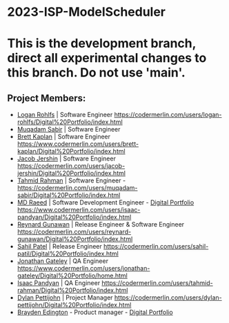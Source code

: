 # 2023-ISP-ModelScheduler
# This is the development branch, direct all experimental changes to this branch. Do not use 'main'.

## Project Members:
* [Logan Rohlfs](https://github.com/Logan-Rohlfs) | Software Engineer
https://codermerlin.com/users/logan-rohlfs/Digital%20Portfolio/index.html
* [Muqadam Sabir](https://github.com/Muq2) | Software Engineer
* [Brett Kaplan](https://github.com/brett-k-cs) | Software Engineer
https://www.codermerlin.com/users/brett-kaplan/Digital%20Portfolio/index.html
* [Jacob Jershin](https://github.com/JacobJershin) | Software Engineer
https://codermerlin.com/users/jacob-jershin/Digital%20Portfolio/index.html
* [Tahmid Rahman](https://github.com/TahmidR2456) | Software Engineer -
https://codermerlin.com/users/muqadam-sabir/Digital%20Portfolio/index.html
* [MD Raeed](https://github.com/mdraeed) | Software Development Engineer  - [Digital Portfolio](https://codermerlin.com/users/md-raeed/Digital%20Portfolio/CS-II/index.html)
https://www.codermerlin.com/users/isaac-pandyan/Digital%20Portfolio/index.html
* [Reynard Gunawan](https://github.com/Reynard-G) | Release Engineer & Software Engineer https://codermerlin.com/users/reynard-gunawan/Digital%20Portfolio/index.html
* [Sahil Patel](https://github.com/sap786) | Release Engineer https://codermerlin.com/users/sahil-patil/Digital%20Portfolio/index.html
* [Jonathan Gateley](https://github.com/KrabbiePatty) | QA Engineer
https://www.codermerlin.com/users/jonathan-gateley/Digital%20Portfolio/home.html
* [Isaac Pandyan](https://github.com/IsaacDaKing) | QA Engineer
https://codermerlin.com/users/tahmid-rahman/Digital%20Portfolio/index.html
* [Dylan Pettijohn](https://github.com/nalyd1369) | Project Manager https://codermerlin.com/users/dylan-pettijohn/Digital%20Portfolio/index.html
* [Brayden Edington](https://github.com/GetJumpedOn95) - Product manager  - [Digital Portfolio](https://codermerlin.com/users/brayden-edington/Digital%20Portfolio/index.html)

